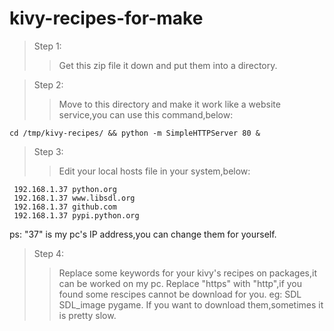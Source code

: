 # kivy-recipes-for-make

> Step 1: 
>> Get this zip file it down and put them into a directory.

> Step 2:
>> Move to this directory and make it work like a website service,you can use this command,below:
```shell
cd /tmp/kivy-recipes/ && python -m SimpleHTTPServer 80 &
```
> Step 3:
>> Edit your local hosts file in your system,below:
```
 192.168.1.37 python.org
 192.168.1.37 www.libsdl.org
 192.168.1.37 github.com
 192.168.1.37 pypi.python.org
```
ps: "37" is my pc's IP address,you can change them for yourself.

> Step 4:
>> Replace some keywords for your kivy's recipes on packages,it can be worked on my pc.
   Replace "https" with "http",if you found some rescipes cannot be download for you.
   eg: SDL SDL_image pygame. 
   If you want to download them,sometimes it is pretty slow.
